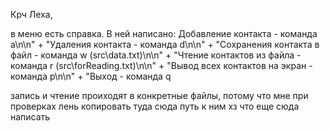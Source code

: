 Крч Леха,

в меню есть справка. В ней написано:
Добавление контакта  - команда a\n\n" +
                "Удаления контакта -  команда d\n\n" +
                "Сохранения контакта в файл - команда w (src\\data.txt)\n\n" +
                "Чтение контактов из файла - команда r (src\\forReading.txt)\n\n" +
                "Вывод всех контактов на экран - команда p\n\n" +
                "Выход - команда q
            
запись и чтение проиходят в конкретные файлы, потому что мне при проверках лень копировать туда сюда путь к ним
хз что еще сюда написать
